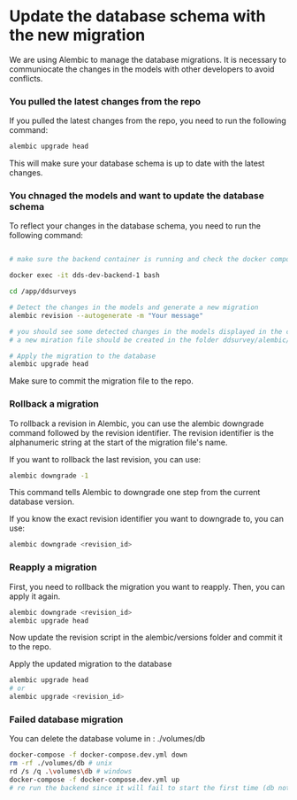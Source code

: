 # Update the database schema with the new migration

We are using Alembic to manage the database migrations. It is necessary to communiocate the changes in the models with other developers to avoid conflicts.

### You pulled the latest changes from the repo

If you pulled the latest changes from the repo, you need to run the following command:

```bash
alembic upgrade head
```

This will make sure your database schema is up to date with the latest changes.

### You chnaged the models and want to update the database schema

To reflect your changes in the database schema, you need to run the following command:

```bash

# make sure the backend container is running and check the docker compose name and container name

docker exec -it dds-dev-backend-1 bash

cd /app/ddsurveys

# Detect the changes in the models and generate a new migration
alembic revision --autogenerate -m "Your message"

# you should see some detected changes in the models displayed in the console
# a new miration file should be created in the folder ddsurvey/alembic/versions with a name similar to this one: 2a3b4c5d6e7f_your_message.py

# Apply the migration to the database
alembic upgrade head
```

Make sure to commit the migration file to the repo.

### Rollback a migration

To rollback a revision in Alembic, you can use the alembic downgrade command followed by the revision identifier. The revision identifier is the alphanumeric string at the start of the migration file's name.

If you want to rollback the last revision, you can use:

```bash
alembic downgrade -1
```	
This command tells Alembic to downgrade one step from the current database version.

If you know the exact revision identifier you want to downgrade to, you can use:

```bash
alembic downgrade <revision_id>
```	

### Reapply a migration

First, you need to rollback the migration you want to reapply. Then, you can apply it again.

```bash
alembic downgrade <revision_id>
alembic upgrade head
```
Now update the revision script in the alembic/versions folder and commit it to the repo.

Apply the updated migration to the database

```bash
alembic upgrade head
# or
alembic upgrade <revision_id>
```

### Failed database migration

You can delete the database volume in : ./volumes/db

```bash
docker-compose -f docker-compose.dev.yml down
rm -rf ./volumes/db # unix
rd /s /q .\volumes\db # windows
docker-compose -f docker-compose.dev.yml up 
# re run the backend since it will fail to start the first time (db not initialised)

```

